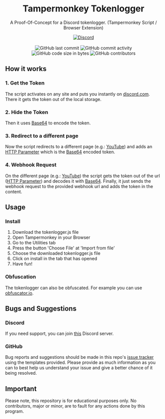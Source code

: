 <h1 align="center">Tampermonkey Tokenlogger</h1>

<p align="center">A Proof-Of-Concept for a Discord tokenlogger. (Tampermonkey Script / Browser Extension)</p>

<div align="center">
    <a href="https://discord.gg/5UmsQP4MFH"><img src="https://img.shields.io/discord/610120595765723137?logo=discord" alt="Discord"/></a>
    <br><br>
    <img src="https://img.shields.io/github/last-commit/Lyzev/Tokenlogger" alt="GitHub last commit"/>
    <img src="https://img.shields.io/github/commit-activity/w/Lyzev/Tokenlogger" alt="GitHub commit activity"/>
    <br>
    <img src="https://img.shields.io/github/languages/code-size/Lyzev/Tokenlogger" alt="GitHub code size in bytes"/>
    <img src="https://img.shields.io/github/contributors/Lyzev/Tokenlogger" alt="GitHub contributors"/>
</div>

## How it works

### 1. Get the Token
The script activates on any site and puts you instantly on [discord.com](https://discord.com/channels/@me). There it gets the token out of the local storage.

### 2. Hide the Token
Then it uses [Base64](https://de.wikipedia.org/wiki/Base64) to encode the token.

### 3. Redirect to a different page
Now the script redirects to a different page (e.g.: [YouTube](https://youtube.com)) and adds an [HTTP Parameter](https://de.wikipedia.org/wiki/Query-String) which is the [Base64](https://de.wikipedia.org/wiki/Base64) encoded token.

### 4. Webhook Request
On the different page (e.g.: [YouTube](https://youtube.com)) the script gets the token out of the url ([HTTP Parameter](https://de.wikipedia.org/wiki/Query-String)) and decodes it with [Base64](https://de.wikipedia.org/wiki/Base64). Finally, it just sends the webhook request to the provided webhook url and adds the token in the content.

## Usage

### Install
1. Download the tokenlogger.js file
2. Open Tampermonkey in your Browser
3. Go to the Utilities tab
4. Press the button 'Choose File' at 'Import from file'
5. Choose the downloaded tokenlogger.js file
6. Click on install in the tab that has opened
7. Have fun!

### Obfuscation
The tokenlogger can also be obfuscated. For example you can use [obfuscator.io](https://obfuscator.io/).

## Bugs and Suggestions

### Discord
If you need support, you can join [this](https://discord.gg/5UmsQP4MFH) Discord server.

### GitHub
Bug reports and suggestions should be made in this repo's [issue tracker](https://github.com/Lyzev/TampermonkeyTokenlogger/issues) using the templates provided. Please provide as much information as you can to best help us understand your issue and give a better chance of it being resolved.

## Important
Please note, this repository is for educational purposes only. No contributors, major or minor, are to fault for any actions done by this program.
